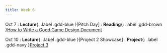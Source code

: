 ```yaml
---
title: Week 6
---
```


Oct 7
: **Lecture**{: .label .gdd-blue }[Pitch Day]
: **Reading**{: .label .gdd-brown }[How to Write a Good Game Design Document]

Oct 10
: **Lecture**{: .label .gdd-blue }[Project 2 Showcase]
: **Project**{: .label .gdd-navy }[Project 3]

<!-- [Pitch Day]: https://docs.google.com/presentation/d/1vaz1Q_YqXOGP_fpGI7Wtqqe6-YCmiCaYQ6I3eptQkYo/edit?usp=sharing
[Project 2 Showcase]: https://docs.google.com/presentation/d/16gLK3rRbWZzN8SunlftMyqUsAMK8b8CvDDnf0FFlfT8/edit?usp=sharing -->
[Project 3]: ./../pages/projects/Projects

[How to Write a Good Game Design Document]: https://gamedevelopment.tutsplus.com/articles/how-and-why-to-write-a-great-game-design-document--cms-23545 
